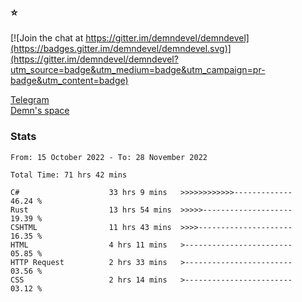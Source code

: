 ### :star:

[![Join the chat at https://gitter.im/demndevel/demndevel](https://badges.gitter.im/demndevel/demndevel.svg)](https://gitter.im/demndevel/demndevel?utm_source=badge&utm_medium=badge&utm_campaign=pr-badge&utm_content=badge)

[Telegram](https://t.me/demnometa) <br>
[Demn's space](http://demns.space)

### Stats

<!--START_SECTION:waka-->

```text
From: 15 October 2022 - To: 28 November 2022

Total Time: 71 hrs 42 mins

C#                    33 hrs 9 mins   >>>>>>>>>>>>-------------   46.24 %
Rust                  13 hrs 54 mins  >>>>>--------------------   19.39 %
CSHTML                11 hrs 43 mins  >>>>---------------------   16.35 %
HTML                  4 hrs 11 mins   >------------------------   05.85 %
HTTP Request          2 hrs 33 mins   >------------------------   03.56 %
CSS                   2 hrs 14 mins   >------------------------   03.12 %
```

<!--END_SECTION:waka-->

